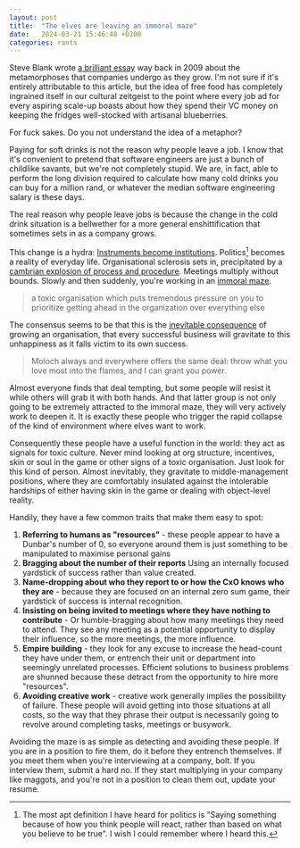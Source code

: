 ```yaml
---
layout: post
title:  "The elves are leaving an immoral maze"
date:   2024-03-21 15:46:48 +0200
categories: rants
---
```


Steve Blank wrote [a brilliant essay](https://steveblank.com/2009/12/21/the-elves-leave-middle-earth-%E2%80%93-soda%E2%80%99s-are-no-longer-free/) way back in 2009 about the metamorphoses that companies undergo as they grow.  I'm not sure if it's entirely attributable to this article, but the idea of free food has completely ingrained itself in our cultural zeitgeist to the point where every job ad for every aspiring scale-up boasts about how they spend their VC money on keeping the fridges well-stocked with artisanal blueberries.

For fuck sakes. Do you not understand the idea of a metaphor?

Paying for soft drinks is not the reason why people leave a job.  I know that it's convenient to pretend that software engineers are just a bunch of childlike savants, but we're not completely stupid. We are, in fact, able to perform the long division required to calculate how many cold drinks you can buy for a million rand, or whatever the median software engineering salary is these days.

The real reason why people leave jobs is because the change in the cold drink situation is a bellwether for a more general enshittification that sometimes sets in as a company grows.

This change is a hydra:  [Instruments become institutions](http://wovenminutia.blogspot.com/2010/06/carroll-quigley-and-institutions.html). Politics[^1] becomes a reality of everyday life. Organisational sclerosis sets in, precipitated by a [cambrian explosion of process and procedure](https://www.slideshare.net/reed2001/culture-1798664). Meetings multiply without bounds. Slowly and then suddenly, you're working in an [immoral maze](https://thezvi.wordpress.com/2020/01/12/how-to-identify-an-immoral-maze/).

>  a toxic organisation which puts tremendous pressure on you to prioritize getting ahead in the organization over everything else

The consensus seems to be that this is the [inevitable consequence](https://slatestarcodex.com/2014/07/30/meditations-on-moloch/) of growing an organisation, that every successful business will gravitate to this unhappiness as it falls victim to its own success.

> Moloch always and everywhere offers the same deal: throw what you love most into the flames, and I can grant you power.

Almost everyone finds that deal tempting, but some people will resist it while others will grab it with both hands.  And that latter group is not only going to be extremely attracted to the immoral maze, they will very actively work to deepen it. It is exactly these people who trigger the rapid collapse of the kind of environment where elves want to work.

Consequently these people have a useful function in the world: they act as signals for toxic culture. Never mind looking at org structure, incentives, skin or soul in the game or other signs of a toxic organisation. Just look for this kind of person.  Almost inevitably, they gravitate to middle-management positions, where they are comfortably insulated against the intolerable hardships of either having skin in the game or dealing with object-level reality.

Handily, they have a few common traits that make them easy to spot:

1. **Referring to humans as "resources"** - these people appear to have a Dunbar's number of 0, so everyone around them is just something to be manipulated to maximise personal gains
2. **Bragging about the number of their reports** Using an internally focused yardstick of success rather than value created.
3. **Name-dropping about who they report to or how the CxO knows who they are** - because they are focused on an internal zero sum game, their yardstick of success is internal recognition.
5. **Insisting on being invited to meetings where they have nothing to contribute** - Or humble-bragging about how many meetings they need to attend. They see any meeting as a potential opportunity to display their influence, so the more meetings, the more influence.
6. **Empire building** - they look for any excuse to increase the head-count they have under them, or entrench their unit or department into seemingly unrelated processes.  Efficient solutions to business problems are shunned because these detract from the opportunity to hire more "resources".
7. **Avoiding creative work** - creative work generally implies the possibility of failure. These people will avoid getting into those situations at all costs, so the way that they phrase their output is necessarily going to revolve around completing tasks, meetings or busywork.

Avoiding the maze is as simple as detecting and avoiding these people.   If you are in a position to fire them, do it before they entrench themselves. If you meet them when you're interviewing at a company, bolt. If you interview them, submit a hard no. If they start multiplying in your company like maggots, and you're not in a position to clean them out, update your resume.

[^1]: The most apt definition I have heard for politics is "Saying something because of how you think people will react, rather than based on what you believe to be true". I wish I could remember where I heard this.